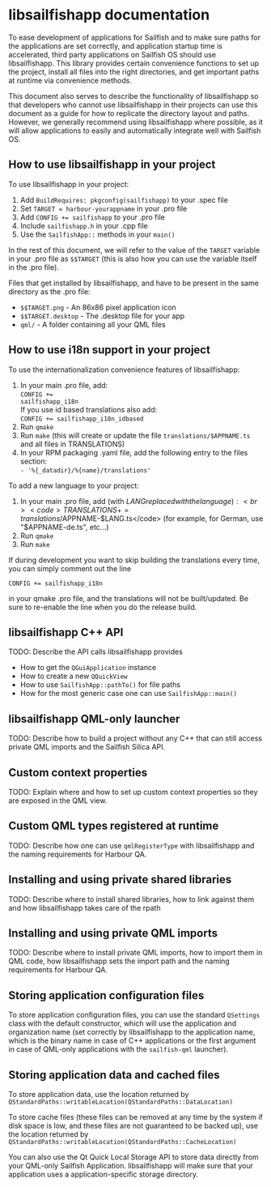 libsailfishapp documentation
============================

To ease development of applications for Sailfish and to make sure paths for the
applications are set correctly, and application startup time is accelerated,
third party applications on Sailfish OS should use libsailfishapp. This library
provides certain convenience functions to set up the project, install all files
into the right directories, and get important paths at runtime via convenience
methods.

This document also serves to describe the functionality of libsailfishapp so
that developers who cannot use libsailfishapp in their projects can use this
document as a guide for how to replicate the directory layout and paths.
However, we generally recommend using libsailfishapp where possible, as it will
allow applications to easily and automatically integrate well with Sailfish OS.


How to use libsailfishapp in your project
-----------------------------------------

To use libsailfishapp in your project:

 1. Add <code>BuildRequires: pkgconfig(sailfishapp)</code> to your .spec file
 2. Set <code>TARGET = harbour-yourappname</code> in your .pro file
 3. Add <code>CONFIG += sailfishapp</code> to your .pro file
 4. Include <code>sailfishapp.h</code> in your .cpp file
 5. Use the <code>SailfishApp::</code> methods in your <code>main()</code>

In the rest of this document, we will refer to the value of the
<code>TARGET</code> variable in your .pro file as <code>$$TARGET</code>
(this is also how you can use the variable itself in the .pro file).

Files that get installed by libsailfishapp, and have to
be present in the same directory as the .pro file:

 * <code>$$TARGET.png</code> - An 86x86 pixel application icon
 * <code>$$TARGET.desktop</code> - The .desktop file for your app
 * <code>qml/</code> - A folder containing all your QML files

How to use i18n support in your project
---------------------------------------

To use the internationalization convenience features of libsailfishapp:

 1. In your main .pro file, add:<br><code>CONFIG += sailfishapp_i18n</code>
 <br>If you use id based translations also add:<br><code>CONFIG += sailfishapp_i18n_idbased</code>
 2. Run <code>qmake</code>
 3. Run <code>make</code> (this will create or update the file <code>translations/$APPNAME.ts</code> and all files 
    in TRANSLATIONS)
 4. In your RPM packaging .yaml file, add the following entry to
    the files section:<br><code>- '%{_datadir}/%{name}/translations'</code>

To add a new language to your project:

 1. In your main .pro file, add (with $LANG replaced with the language):
    <br><code>TRANSLATIONS += translations/$APPNAME-$LANG.ts</code>
    (for example, for German, use "$APPNAME-de.ts", etc...)
 2. Run <code>qmake</code>
 3. Run <code>make</code>

If during development you want to skip building the translations
every time, you can simply comment out the line

    CONFIG += sailfishapp_i18n

in your qmake .pro file, and the translations will not be built/updated.
Be sure to re-enable the line when you do the release build.

libsailfishapp C++ API
----------------------

TODO: Describe the API calls libsailfishapp provides

 * How to get the <code>QGuiApplication</code> instance
 * How to create a new <code>QQuickView</code>
 * How to use <code>SailfishApp::pathTo()</code> for file paths
 * How for the most generic case one can use <code>SailfishApp::main()</code>

libsailfishapp QML-only launcher
--------------------------------

TODO: Describe how to build a project without any C++ that can
still access private QML imports and the Sailfish Silica API.

Custom context properties
-------------------------

TODO: Explain where and how to set up custom context properties
so they are exposed in the QML view.

Custom QML types registered at runtime
--------------------------------------

TODO: Describe how one can use <code>qmlRegisterType</code> with
libsailfishapp and the naming requirements for Harbour QA.

Installing and using private shared libraries
---------------------------------------------

TODO: Describe where to install shared libraries, how to link
against them and how libsailfishapp takes care of the rpath

Installing and using private QML imports
----------------------------------------

TODO: Describe where to install private QML imports, how to
import them in QML code, how libsailfishapp sets the import path
and the naming requirements for Harbour QA.

Storing application configuration files
---------------------------------------

To store application configuration files, you can use the standard
<code>QSettings</code> class with the default constructor, which
will use the application and organization name (set correctly by
libsailfishapp to the application name, which is the binary name in
case of C++ applications or the first argument in case of QML-only
applications with the <code>sailfish-qml</code> launcher).

Storing application data and cached files
-----------------------------------------

To store application data, use the location returned by
<code>QStandardPaths::writableLocation(QStandardPaths::DataLocation)</code>

To store cache files (these files can be removed at any time by the
system if disk space is low, and these files are not guaranteed to
be backed up), use the location returned by
<code>QStandardPaths::writableLocation(QStandardPaths::CacheLocation)</codE>

You can also use the Qt Quick Local Storage API to store data directly
from your QML-only Sailfish Application. libsailfishapp will make sure
that your application uses a application-specific storage directory.
